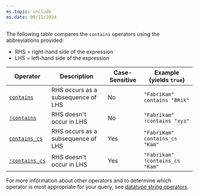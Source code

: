 ```yaml
---
ms.topic: include
ms.date: 08/11/2024
---
```


The following table compares the `contains` operators using the abbreviations provided:

* RHS = right-hand side of the expression
* LHS = left-hand side of the expression

|Operator   |Description   |Case-Sensitive  |Example (yields `true`)  |
|-----------|--------------|----------------|-------------------------|
|[`contains`](../query/contains-operator.md) |RHS occurs as a subsequence of LHS |No |`"FabriKam" contains "BRik"`|
|[`!contains`](../query/not-contains-operator.md) |RHS doesn't occur in LHS |No |`"Fabrikam" !contains "xyz"`|
|[`contains_cs`](../query/contains-cs-operator.md) |RHS occurs as a subsequence of LHS |Yes |`"FabriKam" contains_cs "Kam"`|
|[`!contains_cs`](../query/not-contains-cs-operator.md)   |RHS doesn't occur in LHS |Yes |`"Fabrikam" !contains_cs "Kam"`|

For more information about other operators and to determine which operator is most appropriate for your query, see [datatype string operators](../query/datatypes-string-operators.md).
